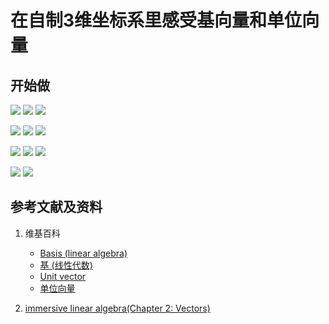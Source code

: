 # 在自制3维坐标系里感受基向量和单位向量

## 开始做

![](/images/线性代数/在自制3维坐标系里感受基向量和单位向量/1a1.jpg)
![](/images/线性代数/在自制3维坐标系里感受基向量和单位向量/1a2.jpg)
![](/images/线性代数/在自制3维坐标系里感受基向量和单位向量/1a3.jpg)

![](/images/线性代数/在自制3维坐标系里感受基向量和单位向量/2a1.jpg)
![](/images/线性代数/在自制3维坐标系里感受基向量和单位向量/2a2.jpg)
![](/images/线性代数/在自制3维坐标系里感受基向量和单位向量/2a3.jpg)

![](/images/线性代数/在自制3维坐标系里感受基向量和单位向量/3a1.jpg)
![](/images/线性代数/在自制3维坐标系里感受基向量和单位向量/3a2.jpg)
![](/images/线性代数/在自制3维坐标系里感受基向量和单位向量/3a3.jpg)

![](/images/线性代数/在自制3维坐标系里感受基向量和单位向量/4a1.jpg)
![](/images/线性代数/在自制3维坐标系里感受基向量和单位向量/4a2.jpg)

## 参考文献及资料

1. 维基百科
	- [Basis (linear algebra)](https://en.wikipedia.org/wiki/Basis_(linear_algebra)) 
	- [基 (线性代数)](https://zh.wikipedia.org/wiki/%E5%9F%BA_(%E7%B7%9A%E6%80%A7%E4%BB%A3%E6%95%B8)) 
	- [Unit vector](https://en.wikipedia.org/wiki/Unit_vector) 
	- [单位向量](https://zh.wikipedia.org/wiki/%E5%8D%95%E4%BD%8D%E5%90%91%E9%87%8F) 

2. [immersive linear algebra(Chapter 2: Vectors)](http://immersivemath.com/ila/ch02_vectors/ch02.html)